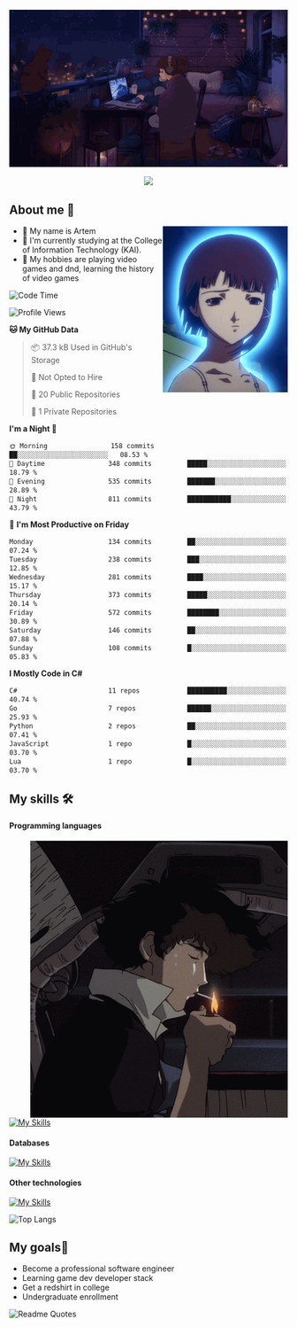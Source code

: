 <div align="center">
  <p>
    <img src="assets/lo-fi.gif">
  </p>
  <p>
    <img src="https://readme-typing-svg.herokuapp.com?color=%2336BCF7&lines=Welcome-to-my-profile&center=true&width=380&height=50&duration=4000&pause=1000">
  </p>
</div>

<div>
  <h2>About me 🚀</h2>
   <div align="center">
    <img src="assets/lain2.gif" align="right" height="300px">
  </div>
  <ul>
    <li>👨 My name is Artem</li>
    <li>🌱 I'm currently studying at the College of Information Technology (KAI).</li>
    <li>👾 My hobbies are playing video games and dnd, learning the history of video games </li>
  </ul>
</div>


<!--START_SECTION:waka-->
![Code Time](http://img.shields.io/badge/Code%20Time-238%20hrs%2017%20mins-blue)

![Profile Views](http://img.shields.io/badge/Profile%20Views-0-blue)

**🐱 My GitHub Data** 

> 📦 37.3 kB Used in GitHub's Storage 
 > 
> 🚫 Not Opted to Hire
 > 
> 📜 20 Public Repositories 
 > 
> 🔑 1 Private Repositories 
 > 
**I'm a Night 🦉** 

```text
🌞 Morning                158 commits         ██░░░░░░░░░░░░░░░░░░░░░░░   08.53 % 
🌆 Daytime                348 commits         █████░░░░░░░░░░░░░░░░░░░░   18.79 % 
🌃 Evening                535 commits         ███████░░░░░░░░░░░░░░░░░░   28.89 % 
🌙 Night                  811 commits         ███████████░░░░░░░░░░░░░░   43.79 % 
```
📅 **I'm Most Productive on Friday** 

```text
Monday                   134 commits         ██░░░░░░░░░░░░░░░░░░░░░░░   07.24 % 
Tuesday                  238 commits         ███░░░░░░░░░░░░░░░░░░░░░░   12.85 % 
Wednesday                281 commits         ████░░░░░░░░░░░░░░░░░░░░░   15.17 % 
Thursday                 373 commits         █████░░░░░░░░░░░░░░░░░░░░   20.14 % 
Friday                   572 commits         ████████░░░░░░░░░░░░░░░░░   30.89 % 
Saturday                 146 commits         ██░░░░░░░░░░░░░░░░░░░░░░░   07.88 % 
Sunday                   108 commits         █░░░░░░░░░░░░░░░░░░░░░░░░   05.83 % 
```


**I Mostly Code in C#** 

```text
C#                       11 repos            ██████████░░░░░░░░░░░░░░░   40.74 % 
Go                       7 repos             ██████░░░░░░░░░░░░░░░░░░░   25.93 % 
Python                   2 repos             ██░░░░░░░░░░░░░░░░░░░░░░░   07.41 % 
JavaScript               1 repo              █░░░░░░░░░░░░░░░░░░░░░░░░   03.70 % 
Lua                      1 repo              █░░░░░░░░░░░░░░░░░░░░░░░░   03.70 % 
```




<!--END_SECTION:waka-->

## My skills 🛠️
#### Programming languages
<div align="center">
  <img src="assets/bebop_smoke.gif" align="right" height="500px">
</div>


[![My Skills](https://skillicons.dev/icons?i=go,cs,python)](https://skillicons.dev)
#### Databases
[![My Skills](https://skillicons.dev/icons?i=mysql,mongodb,postgres)](https://skillicons.dev)
#### Other technologies
[![My Skills](https://skillicons.dev/icons?i=unity,docker,git,wasm,githubactions,kafka)](https://skillicons.dev)

![Top Langs](https://github-readme-stats.vercel.app/api/top-langs/?username=nifle3&layout=compact&theme=nord)


## My goals🚀
- Become a professional software engineer
- Learning game dev developer stack
- Get a redshirt in college
- Undergraduate enrollment

![Readme Quotes](https://quotes-github-readme.vercel.app/api?type=horizontal&theme=nord) 
